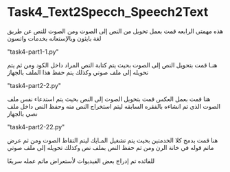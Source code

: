 # Task4_Text2Specch_Speech2Text
هذه مهمتي الرابعه 
قمت بعمل تحويل من النص إلى الصوت ومن الصوت للنص
عن طريق لغة بايثون وبالإستعانه بخدمات واتسون


"task4-part1-1.py"

هنـا قمت بتحويل النص إلى الصوت بحيث يتم كتابة النص المراد داخل الكود 
ومن ثم يتم تحويله إلى ملف صوتي وكذلك يتم حفظ هذا الملف بالجهاز

"task4-part2-2.py"

هنا قمت بعمل العكس قمت بتحويل الصوت إلى النص بحيث يتم استدعاء نفس ملف الصوت الذي تم انشاءه بالفقره السابقه
 ليتم استخراج النص منه وحفظ النص داخل ملف نصي بالجهاز

"task4-part2-22.py"

هنا قمت بدمج كلا الخدمتين بحيث يتم تشغيل المـايك ليتم التقاط الصوت ومن ثم عرض ماتم قوله في
خانة الرن ومن ثم حفظ النص بملف نص وكذلك تحويله إلى ملف صوتي 

للفائده تم إدراج بعض الفيديوات لأستعراض ماتم عمله سريعًا 
